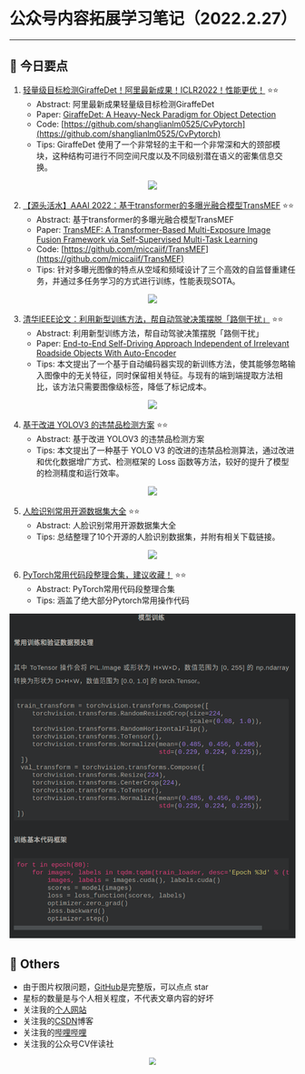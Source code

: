 # 公众号内容拓展学习笔记（2022.2.27）

------



## :paperclip:  今日要点

1. [轻量级目标检测GiraffeDet！阿里最新成果！ICLR2022！性能更优！](https://mp.weixin.qq.com/s/BOVmwERPMNKliKne3b8Pjw)         :star::star:
   - Abstract: 阿里最新成果轻量级目标检测GiraffeDet
   - Paper: [GiraffeDet: A Heavy-Neck Paradigm for Object Detection](https://arxiv.org/abs/2202.04256)
   - Code: [https://github.com/shanglianlm0525/CvPytorch](https://github.com/shanglianlm0525/CvPytorch)
   - Tips:  GiraffeDet 使用了一个非常轻的主干和一个非常深和大的颈部模块，这种结构可进行不同空间尺度以及不同级别潜在语义的密集信息交换。

<div align=center><img src="https://mmbiz.qpic.cn/mmbiz_jpg/uGWQRhqDh3LOTPpe7Gu48dRScB1ylOQ5fpW3vVW0namTE6QwlCRJY6ZDmlJgYGSzOsic7beMfJctKX3ZEkabCfQ/640?wx_fmt=jpeg&wxfrom=5&wx_lazy=1&wx_co=1" style='zoom:100%'>
</div>


2. [【源头活水】AAAI 2022：基于transformer的多曝光融合模型TransMEF](https://mp.weixin.qq.com/s/ISkuqLf_PeAEg4E_Is7-wg)       :star::star:
   - Abstract: 基于transformer的多曝光融合模型TransMEF
   - Paper: [TransMEF: A Transformer-Based Multi-Exposure Image Fusion Framework via Self-Supervised Multi-Task Learning](https://arxiv.org/abs/2112.01030)
   - Code: [https://github.com/miccaiif/TransMEF](https://github.com/miccaiif/TransMEF)
   - Tips: 针对多曝光图像的特点从空域和频域设计了三个高效的自监督重建任务，并通过多任务学习的方式进行训练，性能表现SOTA。

<div align=center><img src="https://mmbiz.qpic.cn/mmbiz_jpg/AIR6eRePgjPIEzqoOszDppnSlkPRY43UrjAZ3NL0xSdtyGom1a2yiaicJWPZjWjLicSwGR1icMhEDsApSb5brUpSuw/640?wx_fmt=jpeg&wxfrom=5&wx_lazy=1&wx_co=1" style='zoom:100%'>
</div>

3. [清华IEEE论文：利用新型训练方法，帮自动驾驶决策摆脱「路侧干扰」](https://mp.weixin.qq.com/s/wdKn3JJ1pens3eqkqfKjvA)       :star::star:
   - Abstract: 利用新型训练方法，帮自动驾驶决策摆脱「路侧干扰」
   - Paper: [End-to-End Self-Driving Approach Independent of Irrelevant Roadside Objects With Auto-Encoder](https://ieeexplore.ieee.org/document/9187264)
   - Tips: 本文提出了一个基于自动编码器实现的新训练方法，使其能够忽略输入图像中的无关特征，同时保留相关特征。与现有的端到端提取方法相比，该方法只需要图像级标签，降低了标记成本。
<div align=center><img src="https://mmbiz.qpic.cn/mmbiz_png/ibibdyHUhBavEB2UIBic4cWhMHBl6UEPxftuicsbqMo4GEAhLBRyA5Wg5APqT5ZkmhenjoxBEB1xwTEh3cnXEa3LSQ/640?wx_fmt=png&wxfrom=5&wx_lazy=1&wx_co=1" style='zoom:100%'>
</div>

4. [基于改进 YOLOV3 的违禁品检测方案](https://mp.weixin.qq.com/s/8-zCyQm0y5SUPv5g9LdGiQ)       :star::star:
   - Abstract: 基于改进 YOLOV3 的违禁品检测方案
   - Tips: 本文提出了一种基于 YOLO V3 的改进的违禁品检测算法，通过改进和优化数据增广方式、检测框架的 Loss 函数等方法，较好的提升了模型的检测精度和运行效率。

<div align=center><img src="https://mmbiz.qpic.cn/mmbiz_png/ZBjVrHIdkOlp6710icaLhopRbsu8v38ZVv6xddTHUythgP0h9icMumYfeD0gZ9vd99LdUic3icSV70rAk4ZCTiadrpA/640?wx_fmt=png&wxfrom=5&wx_lazy=1&wx_co=1" style='zoom:100%'>
</div>

5. [人脸识别常用开源数据集大全](https://mp.weixin.qq.com/s/HM4DjIGs0go7kgoYFAkJsQ)       :star::star:
   - Abstract: 人脸识别常用开源数据集大全
   - Tips: 总结整理了10个开源的人脸识别数据集，并附有相关下载链接。

<div align=center><img src="https://mmbiz.qpic.cn/sz_mmbiz_jpg/gYUsOT36vfrgE3LWFzKgB7kpGhbBvPbpfTowiawovicOz7BoaQEbxMrZILsfwKsBRWedUHPWGgNJtQiciaRIl92xibg/640?wx_fmt=jpeg&wxfrom=5&wx_lazy=1&wx_co=1" style='zoom:100%'>
</div>

6. [PyTorch常用代码段整理合集，建议收藏！](https://mp.weixin.qq.com/s/KsAk7gsWG-Mx1xubGfLQGw)       :star::star:
   - Abstract: PyTorch常用代码段整理合集
   - Tips: 涵盖了绝大部分Pytorch常用操作代码

<div align=center><img src="./images/0227.png" style='zoom:100%'>
</div>



## :paperclip:  Others

- 由于图片权限问题，[GitHub](https://github.com/xiaoxuebajie/dairly_learning)是完整版，可以点点 star
- 星标的数量是与个人相关程度，不代表文章内容的好坏
- 关注我的[个人网站](http://www.cvbds.cn/)
- 关注我的[CSDN](https://blog.csdn.net/xiaoxuebajie)博客
- 关注我的[哔哩哔哩](https://space.bilibili.com/424394389)
- 关注我的公众号CV伴读社

<div align=center><img src="https://img-blog.csdnimg.cn/202005031406335.jpg" style='zoom:80%'>
</div>